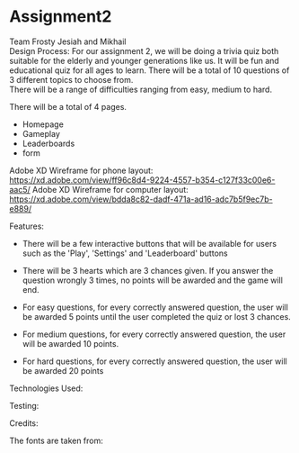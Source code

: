 # Assignment2

Team Frosty
Jesiah and Mikhail
<br>
Design Process:
For our assignment 2, we will be doing a trivia quiz both suitable for the elderly and younger generations like us. It will be fun and educational quiz for all ages to learn. There will be a total of 10 questions of 3 different topics to choose from.<br>
There will be a range of difficulties ranging from easy, medium to hard.

There will be a total of 4 pages.

- Homepage
- Gameplay
- Leaderboards
- form

Adobe XD Wireframe for phone layout: https://xd.adobe.com/view/ff96c8d4-9224-4557-b354-c127f33c00e6-aac5/
Adobe XD Wireframe for computer layout: https://xd.adobe.com/view/bdda8c82-dadf-471a-ad16-adc7b5f9ec7b-e889/

Features:

- There will be a few interactive buttons that will be available for users such as the 'Play', 'Settings' and 'Leaderboard' buttons

- There will be 3 hearts which are 3 chances given. If you answer the question wrongly 3 times, no points will be awarded and the game will end.

- For easy questions, for every correctly answered question, the user will be awarded 5 points until the user completed the quiz or lost 3 chances.

- For medium questions, for every correctly answered question, the user will be awarded 10 points.

- For hard questions, for every correctly answered question, the user will be awarded 20 points

Technologies Used:

Testing:

Credits:

The fonts are taken from:
